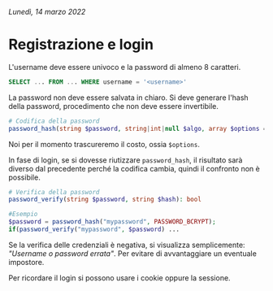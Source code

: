 *Lunedì, 14 marzo 2022*

# Registrazione e login

L'username deve essere univoco e la password di almeno 8 caratteri.

```sql
SELECT ... FROM ... WHERE username = '<username>'
```

La password non deve essere salvata in chiaro. Si deve generare l'hash della password, procedimento che non deve essere invertibile.

```php
# Codifica della password
password_hash(string $password, string|int|null $algo, array $options = []): string
```

Noi per il momento trascureremo il costo, ossia `$options`.

In fase di login, se si dovesse riutizzare `password_hash`, il risultato sarà diverso dal precedente perché la codifica cambia, quindi il confronto non è possibile.

```php
# Verifica della password
password_verify(string $password, string $hash): bool
```

```php
#Esempio
$password = password_hash("mypassword", PASSWORD_BCRYPT);
if(password_verify("mypassword", $password) ...
```

Se la verifica delle credenziali è negativa, si visualizza semplicemente: *"Username o password errata"*. Per evitare di avvantaggiare un eventuale impostore.

Per ricordare il login si possono usare i cookie oppure la sessione.